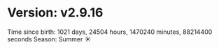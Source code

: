 # Version: v2.9.16
Time since birth: 1021 days, 24504 hours, 1470240 minutes, 88214400 seconds
Season: Summer ☀️
